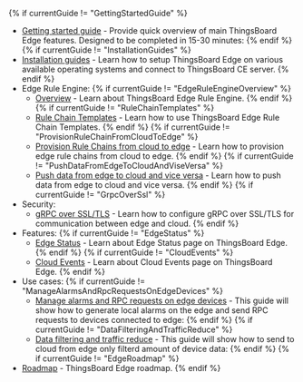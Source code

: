 {% if currentGuide != "GettingStartedGuide" %}
- [Getting started guide](/docs/{{docsPrefix}}getting-started/) - Provide quick overview of main ThingsBoard Edge features. Designed to be completed in 15-30 minutes:
{% endif %}
{% if currentGuide != "InstallationGuides" %}
- [Installation guides](/docs/user-guide/install/{{docsPrefix}}installation-options/) - Learn how to setup ThingsBoard Edge on various available operating systems and connect to ThingsBoard CE server.
{% endif %}
- Edge Rule Engine:
{% if currentGuide != "EdgeRuleEngineOverview" %}
  - [Overview](/docs/{{docsPrefix}}rule-engine/general/) - Learn about ThingsBoard Edge Rule Engine.
{% endif %}
{% if currentGuide != "RuleChainTemplates" %}
  - [Rule Chain Templates](/docs/{{docsPrefix}}rule-engine/rule-chain-templates/) - Learn how to use ThingsBoard Edge Rule Chain Templates.
{% endif %}
{% if currentGuide != "ProvisionRuleChainFromCloudToEdge" %}
  - [Provision Rule Chains from cloud to edge](/docs/{{docsPrefix}}rule-engine/provision-rule-chains/) - Learn how to provision edge rule chains from cloud to edge.
{% endif %}
{% if currentGuide != "PushDataFromEdgeToCloudAndViseVersa" %}
  - [Push data from edge to cloud and vice versa](/docs/{{docsPrefix}}rule-engine/push-data/) - Learn how to push data from edge to cloud and vice versa.
{% endif %}
{% if currentGuide != "GrpcOverSsl" %}
- Security:
  - [gRPC over SSL/TLS](/docs/{{docsPrefix}}user-guide/grpc-over-ssl/) - Learn how to configure gRPC over SSL/TLS for communication between edge and cloud.
{% endif %}
- Features:
{% if currentGuide != "EdgeStatus" %}
  - [Edge Status](/docs/{{docsPrefix}}features/edge-status/) - Learn about Edge Status page on ThingsBoard Edge.
{% endif %}
{% if currentGuide != "CloudEvents" %}
  - [Cloud Events](/docs/{{docsPrefix}}features/cloud-events/) -  Learn about Cloud Events page on ThingsBoard Edge.
{% endif %}    
- Use cases:
{% if currentGuide != "ManageAlarmsAndRpcRequestsOnEdgeDevices" %}
  - [Manage alarms and RPC requests on edge devices](/docs/{{docsPrefix}}use-cases/manage-alarms-rpc-requests/) - This guide will show how to generate local alarms on the edge and send RPC requests to devices connected to edge:
{% endif %}
{% if currentGuide != "DataFilteringAndTrafficReduce" %}
  - [Data filtering and traffic reduce](/docs/{{docsPrefix}}use-cases/data-filtering-traffic-reduce/) - This guide will show how to send to cloud from edge only filterd amount of device data:
{% endif %}
{% if currentGuide != "EdgeRoadmap" %}
- [Roadmap](/docs/{{docsPrefix}}roadmap) - ThingsBoard Edge roadmap. 
{% endif %}